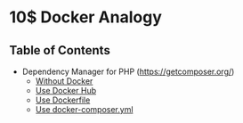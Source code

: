 # 10$ Docker Analogy

## Table of Contents
* Dependency Manager for PHP (https://getcomposer.org/)
  * [Without Docker](https://github.com/prashant7july/docker/tree/master/PHP%20Package%20Manager%20without%20Docker)
  * [Use Docker Hub](https://github.com/prashant7july/docker/tree/master/php-package-manager-from-docker-hub-or-registry)
  * [Use Dockerfile](https://github.com/prashant7july/docker/tree/master/PHP%20Package%20Manager%20with%20Dockerfile)
  * [Use docker-composer.yml](https://github.com/prashant7july/docker)
